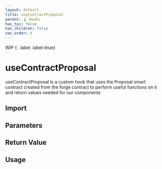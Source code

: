 ```yaml
---
layout: default
title: useContractProposal
parent: 🪝 Hooks
has_toc: false
has_children: false
nav_order: 4
---
```


WIP
{: .label .label-blue}
# useContractProposal

useContractProposal is a custom hook that uses the Proposal smart contract created from the forge contract to perform useful functions on it and return values needed for our components

## Import

## Parameters

## Return Value

## Usage